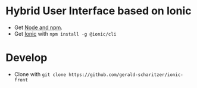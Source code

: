 # Hybrid User Interface based on Ionic

- Get [Node and npm](https://nodejs.org/en/download/).
- Get [Ionic](https://ionicframework.com/docs/intro/cli#install-the-ionic-cli) with `npm install -g @ionic/cli`

# Develop

- Clone with `git clone https://github.com/gerald-scharitzer/ionic-front`
